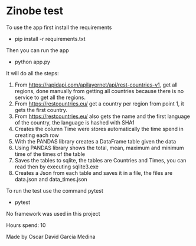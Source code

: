 # Zinobe test
To use the app first install the requirements
- pip install -r requirements.txt

Then you can run the app
- python app.py

It will do all the steps:

1. From https://rapidapi.com/apilayernet/api/rest-countries-v1, get all regions, done manually from getting all countries because there is no service to get all the regions.
2. From https://restcountries.eu/ get a country per region from point 1, it gets the first country.
3. From https://restcountries.eu/ also gets the name and the first language of the country, the language is hashed with SHA1
4. Creates the column Time were stores automatically the time spend in creating each row
5. With the PANDAS library creates a DataFrame table given the data
6. Using PANDAS library shows the total, mean, maximum and minimum time of the times of the table
7. Saves the tables to sqlite, the tables are Countries and Times, you can read then by executing sqlite3.exe
8. Creates a Json from each table and saves it in a file, the files are data.json and data_times.json

To run the test use the command pytest
- pytest

No framework was used in this project

Hours spend: 10

Made by Oscar David Garcia Medina